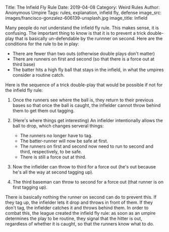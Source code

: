 Title: The Infield Fly Rule
Date: 2019-04-08
Category: Weird Rules
Author: Anonymous Umpire
Tags: rules, explanation, infield fly, defense
image_src: images/francisco-gonzalez-606139-unsplash.jpg
image_title: Infield

Many people do not understand the infield fly rule. This makes sense, it is confusing. The important thing to know
is that it is to prevent a trick double-play that is basically un-defendable by the runnner on second.
Here are the conditions for the rule to be in play:

* There are fewer than two outs (otherwise double plays don't matter)
* There are runners on first and second (so that there is a force out at third base)
* The batter hits a high fly ball that stays in the infield, in what the umpires consider a routine catch.

Here is the sequence of a trick double-play that would be possible if not for the infield fly rule:

1. Once the runners see where the ball is, they return to their previous bases so that once the ball is caught, 
the infielder cannot throw behind them to get them out tagging.
1. (Here's where things get interesting) An infielder intentionally allows the ball to drop, which changes serveral
things:
    * The runners no longer have to tag.
    * The batter-runner will now be safe at first.
    * The runners on first and second now need to run to second and third, respectively, to be safe.
    * There is still a force out at third.

1. Now the infielder can throw to third for a force out (he's out because he's all the way at second tagging up).
1. The third baseman can throw to second for a force out (that runner is on first tagging up).

There is basically nothing the runner on second can do to prevent this. If they tag up, the infielder lets it 
drop and throws in front of them. If they don't tag, the infielder catches it and throws behind them.
In order to combat this, the league created the infield fly rule: as soon as an umpire determines the play to be
routine, they signal that the hitter is out, regardless of whether it is caught, so that the runners know what to do.
